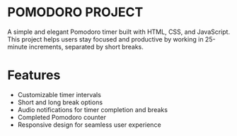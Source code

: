 # POMODORO PROJECT

A simple and elegant Pomodoro timer built with HTML, CSS, and JavaScript. This project helps users stay focused and productive by working in 25-minute increments, separated by short breaks.

# Features
- Customizable timer intervals
- Short and long break options
- Audio notifications for timer completion and breaks
- Completed Pomodoro counter
- Responsive design for seamless user experience

